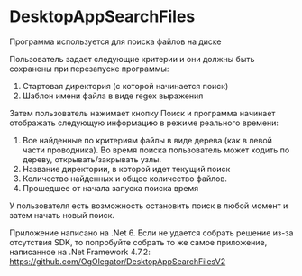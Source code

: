 # DesktopAppSearchFiles

Программа используется для поиска файлов на диске

Пользователь задает следующие критерии и они должны быть сохранены при перезапуске программы:
1. Стартовая директория (с которой начинается поиск)
2. Шаблон имени файла в виде regex выражения

Затем пользователь нажимает кнопку Поиск  и программа начинает отображать следующую информацию в режиме реального времени:
1. Все найденные по критериям файлы в виде дерева (как в левой части проводника). Во время поиска пользователь может ходить по дереву, открывать/закрывать узлы.
2. Название директории, в которой идет текущий поиск
3. Количество найденных и общее количество файлов.
4. Прошедшее от начала запуска поиска время

У пользователя есть возможность остановить поиск в любой момент и затем начать новый поиск.

Приложение написано на .Net 6.
Если не удается собрать решение из-за отсутствия SDK, то попробуйте собрать то же самое приложение, написанное на .Net Framework 4.7.2:
https://github.com/OgOlegator/DesktopAppSearchFilesV2
